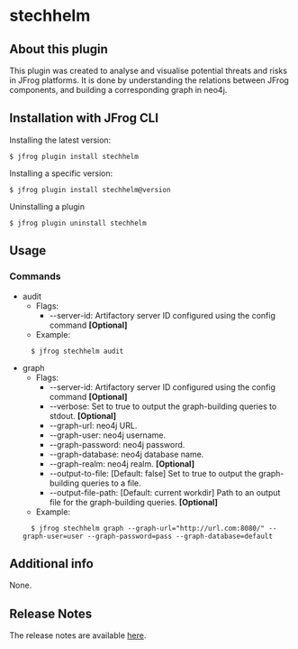 # stechhelm

## About this plugin
This plugin was created to analyse and visualise potential threats and risks in JFrog platforms.
It is done by understanding the relations between JFrog components, and building a corresponding graph in neo4j.

## Installation with JFrog CLI
Installing the latest version:

`$ jfrog plugin install stechhelm`

Installing a specific version:

`$ jfrog plugin install stechhelm@version`

Uninstalling a plugin

`$ jfrog plugin uninstall stechhelm`

## Usage
### Commands
* audit
    - Flags:
        - --server-id: Artifactory server ID configured using the config command **[Optional]**
    - Example:
    ```
      $ jfrog stechhelm audit
    ```
* graph
    - Flags:
        - --server-id: Artifactory server ID configured using the config command **[Optional]**
        - --verbose: Set to true to output the graph-building queries to stdout. **[Optional]**
        - --graph-url: neo4j URL.
        - --graph-user: neo4j username.
        - --graph-password: neo4j password.
        - --graph-database: neo4j database name.
        - --graph-realm: neo4j realm. **[Optional]**
        - --output-to-file: [Default: false] Set to true to output the graph-building queries to a file.
        - --output-file-path: [Default: current workdir] Path to an output file for the graph-building queries. **[Optional]**
    - Example:
  ```
    $ jfrog stechhelm graph --graph-url="http://url.com:8080/" --graph-user=user --graph-password=pass --graph-database=default
  ```

## Additional info
None.

## Release Notes
The release notes are available [here](RELEASE.md).

